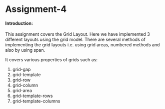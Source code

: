 # Assignment-4
 
#### Introduction:
This assignment covers the Grid Layout. Here we have implemented 3 different layouts using the grid model. There are several methods of implementing the grid layouts i.e. using grid areas, numbered methods and also by using span.

It covers various properties of grids such as:
1. grid-gap
2. grid-template
3. grid-row
4. grid-column
5. grid-area
6. grid-template-rows
7. grid-template-columns